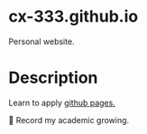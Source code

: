 # cx-333.github.io
Personal website.

# Description

Learn to apply [github pages.](https://docs.github.com/en/pages/quickstart) 

:rocket: Record my academic growing.